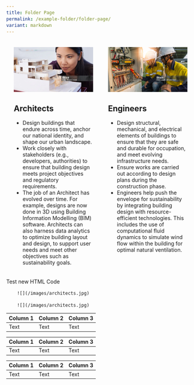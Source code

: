 ```yaml
---
title: Folder Page
permalink: /example-folder/folder-page/
variant: markdown
---
```

<div style="display: flex; flex-wrap: wrap;" class="container">
  <div style="width: 48%; padding: 20px; box-sizing: border-box;" class="column">
    <img alt="Architects" src="/images/architects.jpg">
    <h2>Architects</h2>
    <ul>
      <li>Design buildings that endure across time, anchor our national identity, and shape our urban landscape.</li>
      <li>Work closely with stakeholders (e.g., developers, authorities) to ensure that building design meets project objectives and regulatory requirements.</li>
      <li>The job of an Architect has evolved over time. For example, designs are now done in 3D using Building Information Modelling (BIM) software. Architects can also harness data analytics to optimize building layout and design, to support user needs and meet other objectives such as sustainability goals.</li>
    </ul>
  </div>
  <div style="width: 48%; padding: 20px; box-sizing: border-box;" class="column">
    <img alt="Engineers" src="/images/civil_structural_electrical_mechanical_engineers.jpg">
    <h2>Engineers</h2>
    <ul>
      <li>Design structural, mechanical, and electrical elements of buildings to ensure that they are safe and durable for occupation, and meet evolving infrastructure needs.</li>
      <li>Ensure works are carried out according to design plans during the construction phase.</li>
      <li>Engineers help push the envelope for sustainability by integrating building design with resource-efficient technologies. This includes the use of computational fluid dynamics to simulate wind flow within the building for optimal natural ventilation.</li>
    </ul>
  </div>
</div>
Test new HTML Code
		
		![](/images/architects.jpg)
		
		![](/images/architects.jpg)
		

| Column 1 | Column 2 | Column 3 |
| -------- | -------- | -------- |
| Text     | Text     | Text     |



| Column 1 | Column 2 | Column 3 |
| -------- | -------- | -------- |
| Text     | Text     | Text     |



| Column 1 | Column 2 | Column 3 |
| -------- | -------- | -------- |
| Text     | Text     | Text     |